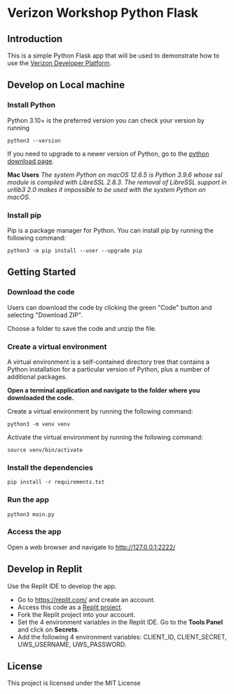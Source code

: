 # Verizon Workshop Python Flask

## Introduction
This is a simple Python Flask app that will be used to demonstrate how to use the [Verizon Developer Platform](https://developer.verizon.com/).

## Develop on Local machine
### Install Python
Python 3.10+ is the preferred version you can check your version by running
```
python3 --version
```

If you need to upgrade to a newer version of Python, go to the [python download page](https://www.python.org/downloads/).  

**Mac Users**
*The system Python on macOS 12.6.5 is Python 3.9.6 whose ssl module is compiled with LibreSSL 2.8.3. The removal of LibreSSL support in urllib3 2.0 makes it impossible to be used with the system Python on macOS.*

### Install pip
Pip is a package manager for Python. You can install pip by running the following command:
```
python3 -m pip install --user --upgrade pip
```

## Getting Started
### Download the code
Users can download the code by clicking the green "Code" button and selecting "Download ZIP".

Choose a folder to save the code and unzip the file.

### Create a virtual environment
A virtual environment is a self-contained directory tree that contains a Python installation for a particular version of Python, plus a number of additional packages.

**Open a terminal application and navigate to the folder where you downloaded the code.**

Create a virtual environment by running the following command:
```
python3 -m venv venv
```
Activate the virtual environment by running the following command:
```
source venv/bin/activate
```


### Install the dependencies
```
pip install -r requirements.txt
```
### Run the app
```
python3 main.py
```

### Access the app
Open a web browser and navigate to http://127.0.0.1:2222/


## Develop in Replit

Use the Replit IDE to develop the app.

* Go to https://replit.com/ and create an account.
* Access this code as a [Replit project](https://replit.com/@sidmaestre/verizon-workshop-python-flask).
* Fork the Replit project into your account.
* Set the 4 environment variables in the Replit IDE. Go to the **Tools Panel** and click on **Secrets**.
* Add the following 4 environment variables: CLIENT_ID, CLIENT_SECRET, UWS_USERNAME, UWS_PASSWORD.

## License
This project is licensed under the MIT License